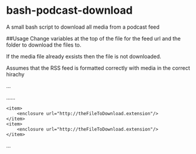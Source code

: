 # bash-podcast-download
A small bash script to download all media from a podcast feed

##Usage
Change variables at the top of the file for the feed url and the folder to download the files to.

If the media file already exsists then the file is not downloaded. 

Assumes that the RSS feed is formatted correctly with media in the correct hirachy

...
<?xml version="1.0" encoding="UTF-8"?>
<rss version="2.0" xmlns:itunes="http://www.itunes.com/dtds/podcast-1.0.dtd" xmlns:media="http://search.yahoo.com/mrss/">
  <channel>
	......
	
	<item>
		<enclosure url="http://theFileToDownload.extension"/>
	</item>
	<item>
		<enclosure url="http://theFileToDownload.extension"/>
	</item>
</channel>
</rss>
...
